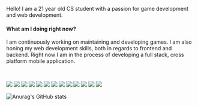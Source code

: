 <!-- ![](https://visitor-badge.glitch.me/badge?page_id=alexrajo.alexrajo) -->

Hello! I am a 21 year old CS student with a passion for game development and web development.

#### What am I doing right now?
I am continuously working on maintaining and developing games. I am also honing my web development skills, both in regards to frontend and backend. Right now I am in the process of developing a full stack, cross platform mobile application.

<!-- ![Anurag's GitHub stats](https://github-readme-stats.vercel.app/api?username=alexrajo&count_private=true&show_icons=true&theme=tokyonight) -->
<br/>

![](https://img.shields.io/badge/PostgreSQL-316192?style=for-the-badge&logo=postgresql&logoColor=white)
![](https://img.shields.io/badge/Prisma-3982CE?style=for-the-badge&logo=Prisma&logoColor=white)
![](https://img.shields.io/badge/Docker-2CA5E0?style=for-the-badge&logo=docker&logoColor=white)
![](https://img.shields.io/badge/Express.js-000000?style=for-the-badge&logo=express&logoColor=white)
![](https://img.shields.io/badge/Godot-478CBF?style=for-the-badge&logo=GodotEngine&logoColor=white)
![](https://img.shields.io/badge/Expo-1B1F23?style=for-the-badge&logo=expo&logoColor=white)
![](https://img.shields.io/badge/JWT-000000?style=for-the-badge&logo=JSON%20web%20tokens&logoColor=white)
![](https://img.shields.io/badge/Node.js-339933?style=for-the-badge&logo=nodedotjs&logoColor=white)
![](https://img.shields.io/badge/React-20232A?style=for-the-badge&logo=react&logoColor=61DAFB)
![](https://img.shields.io/badge/Lua-2C2D72?style=for-the-badge&logo=lua&logoColor=white)
![](https://img.shields.io/badge/Python-FFD43B?style=for-the-badge&logo=python&logoColor=blue)
![](https://img.shields.io/badge/JavaScript-323330?style=for-the-badge&logo=javascript&logoColor=F7DF1E)
![](https://img.shields.io/badge/Burger%20King-D62300?style=for-the-badge&logo=Burger%20King&logoColor=white)

![Anurag's GitHub stats](https://github-readme-stats.vercel.app/api?username=alexarj&count_private=true&show_icons=true&theme=tokyonight)
